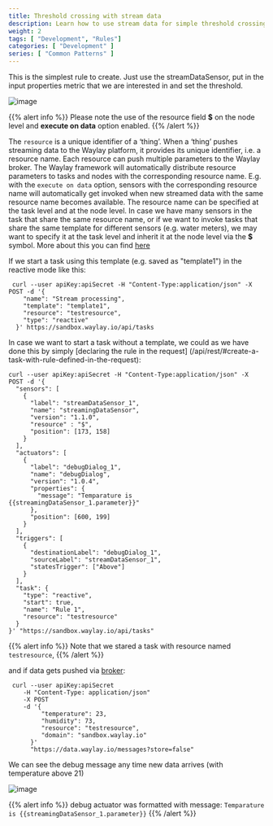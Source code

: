 ```yaml
---
title: Threshold crossing with stream data
description: Learn how to use stream data for simple threshold crossing
weight: 2
tags: [ "Development", "Rules"]
categories: [ "Development" ]
series: [ "Common Patterns" ]
---
```


This is the simplest rule to create. Just use the streamDataSensor, put in the input properties metric that we are interested in and set the threshold. 


![image](/rules/stream-data-threshold-crossing/stream_threshold_crossing.png)

{{% alert info %}}
Please note the use of the resource field **$** on the node level and **execute on data** option enabled.
{{% /alert %}}

The `resource` is a unique identifier of a ‘thing’. When a ‘thing’ pushes streaming data to the Waylay platform, it provides its unique identifier, i.e. a resource name. Each resource can push multiple parameters to the Waylay broker. The Waylay framework will automatically distribute resource parameters to tasks and nodes with the corresponding resource name. E.g. with the `execute on data` option, sensors with the corresponding resource name will automatically get invoked when new streamed data with the same resource name becomes available. The resource name can be specified at the task level and at the node level. In case we have many sensors in the task that share the same resource name, or if we want to invoke tasks that share the same template for different sensors (e.g. water meters), we may want to specify it at the task level and inherit it at the node level via the **$** symbol. More about this you can find [here](/usage/tasks-and-templates/)

If we start a task using this template (e.g. saved as "template1") in the reactive mode like this:
```
 curl --user apiKey:apiSecret -H "Content-Type:application/json" -X POST -d '{
    "name": "Stream processing",
    "template": "template1",
    "resource": "testresource",
    "type": "reactive"
  }' https://sandbox.waylay.io/api/tasks
 ```

In case we want to start a task without a template, we could as we have done this by simply [declaring the rule in the request] (/api/rest/#create-a-task-with-rule-defined-in-the-request):

```
curl --user apiKey:apiSecret -H "Content-Type:application/json" -X POST -d '{
  "sensors": [
    {
      "label": "streamDataSensor_1",
      "name": "streamingDataSensor",
      "version": "1.1.0",
      "resource" : "$",
      "position": [173, 158]
    }
  ],
  "actuators": [
    {
      "label": "debugDialog_1",
      "name": "debugDialog",
      "version": "1.0.4",
      "properties": {
        "message": "Temparature is {{streamingDataSensor_1.parameter}}"
      },
      "position": [600, 199]
    }
  ],
  "triggers": [
    {
      "destinationLabel": "debugDialog_1",
      "sourceLabel": "streamDataSensor_1",
      "statesTrigger": ["Above"]
    }
  ],
  "task": {
    "type": "reactive",
    "start": true,
    "name": "Rule 1",
    "resource": "testresource"
  }
}' "https://sandbox.waylay.io/api/tasks"
```

{{% alert info %}}
Note that we stared a task with resource named `testresource`,
{{% /alert %}}

and if data gets pushed via [broker](/api/broker-and-storage/):

```
 curl --user apiKey:apiSecret 
    -H "Content-Type: application/json"
    -X POST  
    -d '{ 
         "temperature": 23, 
         "humidity": 73, 
         "resource": "testresource", 
         "domain": "sandbox.waylay.io"
      }'
      "https://data.waylay.io/messages?store=false"
 ```

We can see the debug message any time new data arrives (with temperature above 21)

![image](/rules/stream-data-threshold-crossing/stream_data_fig2.png)

{{% alert info %}}
debug actuator was formatted with message:
`Temparature is {{streamingDataSensor_1.parameter}}`
{{% /alert %}}


